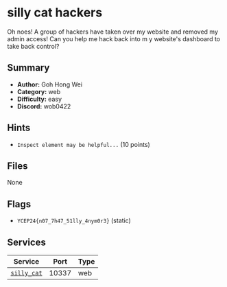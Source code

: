 # silly cat hackers
Oh noes! A group of hackers have taken over my website and removed my admin access! Can you help me hack back into m
y website's dashboard to take back control?

## Summary
- **Author:** Goh Hong Wei
- **Category:** web
- **Difficulty:** easy
- **Discord:** wob0422

## Hints
- `Inspect element may be helpful...` (10 points)

## Files
None

## Flags
- `YCEP24{n07_7h47_51lly_4nym0r3}` (static)

## Services
| Service | Port | Type |
| ------- | ---- | ---- |
| [`silly_cat`](service\app) | 10337 | web |
